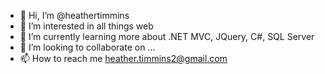 - 👋 Hi, I’m @heathertimmins
- 👀 I’m interested in all things web
- 🌱 I’m currently learning more about .NET MVC, JQuery, C#, SQL Server
- 💞️ I’m looking to collaborate on ...
- 📫 How to reach me heather.timmins2@gmail.com

<!---
heathertimmins/heathertimmins is a ✨ special ✨ repository because its `README.md` (this file) appears on your GitHub profile.
You can click the Preview link to take a look at your changes.
--->
